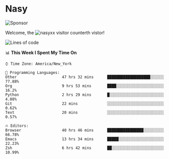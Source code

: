 # Nasy

<!--
<p align="center">
<img height="200" src="https://github-readme-stats.vercel.app/api?username=nasyxx&count_private=true&show_icons=true&theme=dracula&include_all_commits=true"/>
<img height="200" src="https://github-readme-stats.vercel.app/api/top-langs/?username=nasyxx&theme=dracula&hide=html,jupyter+notebook&count_private=true&show_icons=true"/>
</p>

  
----------------
-->

![Sponsor](https://img.shields.io/static/v1.svg?label=Sponsor&message=%E2%9D%A4&logo=GitHub&style=flat&color=pink)
 
Welcome, the ![nasyxx visitor counter](https://count.getloli.com/get/@nasyxx?theme=rule34)th vistor!
 
<!--START_SECTION:waka-->
![Lines of code](https://img.shields.io/badge/From%20Hello%20World%20I%27ve%20Written-599925%20lines%20of%20code-blue)

📊 **This Week I Spent My Time On** 

```text
⌚︎ Time Zone: America/New_York

💬 Programming Languages: 
Other                    47 hrs 32 mins      ███████████████████░░░░░░   77.88% 
Org                      9 hrs 53 mins       ████░░░░░░░░░░░░░░░░░░░░░   16.2% 
Python                   2 hrs 29 mins       █░░░░░░░░░░░░░░░░░░░░░░░░   4.08% 
Git                      22 mins             ░░░░░░░░░░░░░░░░░░░░░░░░░   0.62% 
Text                     20 mins             ░░░░░░░░░░░░░░░░░░░░░░░░░   0.57%

🔥 Editors: 
Browser                  40 hrs 46 mins      ████████████████░░░░░░░░░   66.78% 
Emacs                    13 hrs 34 mins      █████░░░░░░░░░░░░░░░░░░░░   22.23% 
Zsh                      6 hrs 42 mins       ██░░░░░░░░░░░░░░░░░░░░░░░   10.99%

```


<!--END_SECTION:waka-->

<!-- ![visitors](https://visitor-badge.laobi.icu/badge?page_id=nasyxx.nasyxx) -->
